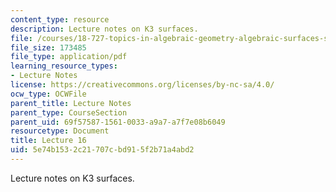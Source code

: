 ```yaml
---
content_type: resource
description: Lecture notes on K3 surfaces.
file: /courses/18-727-topics-in-algebraic-geometry-algebraic-surfaces-spring-2008/5e74b1532c21707cbd915f2b71a4abd2_lect16.pdf
file_size: 173485
file_type: application/pdf
learning_resource_types:
- Lecture Notes
license: https://creativecommons.org/licenses/by-nc-sa/4.0/
ocw_type: OCWFile
parent_title: Lecture Notes
parent_type: CourseSection
parent_uid: 69f57587-1561-0033-a9a7-a7f7e08b6049
resourcetype: Document
title: Lecture 16
uid: 5e74b153-2c21-707c-bd91-5f2b71a4abd2
---
```

Lecture notes on K3 surfaces.